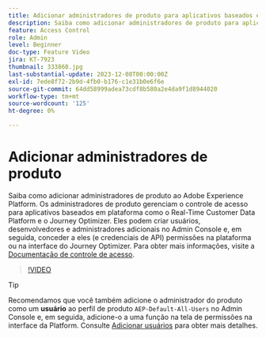 ```yaml
---
title: Adicionar administradores de produto para aplicativos baseados em Adobe Experience Platform
description: Saiba como adicionar administradores de produto para aplicativos baseados em Adobe Experience Platform e Platform.
feature: Access Control
role: Admin
level: Beginner
doc-type: Feature Video
jira: KT-7923
thumbnail: 333860.jpg
last-substantial-update: 2023-12-08T00:00:00Z
exl-id: 7ede8f72-2b9d-4fb0-b176-c1e31b0e6f6e
source-git-commit: 64dd58999adea73cdf8b580a2e4da9f1d8944020
workflow-type: tm+mt
source-wordcount: '125'
ht-degree: 0%

---
```


# Adicionar administradores de produto

Saiba como adicionar administradores de produto ao Adobe Experience Platform. Os administradores de produto gerenciam o controle de acesso para aplicativos baseados em plataforma como o Real-Time Customer Data Platform e o Journey Optimizer. Eles podem criar usuários, desenvolvedores e administradores adicionais no Admin Console e, em seguida, conceder a eles (e credenciais de API) permissões na plataforma ou na interface do Journey Optimizer. Para obter mais informações, visite a [Documentação de controle de acesso](https://experienceleague.adobe.com/docs/experience-platform/access-control/home.html?lang=pt-BR).

>[!VIDEO](https://video.tv.adobe.com/v/333860?learn=on&enablevpops)

>[!TIP]
>
>Recomendamos que você também adicione o administrador do produto como um **usuário** ao perfil de produto `AEP-Default-All-Users` no Admin Console e, em seguida, adicione-o a uma função na tela de permissões na interface da Platform. Consulte [Adicionar usuários](add-users.md) para obter mais detalhes.
